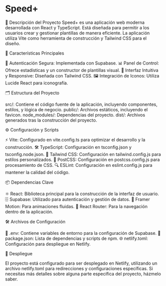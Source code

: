 # Speed+ 

🚀 Descripción del Proyecto
Speed+ es una aplicación web moderna desarrollada con React y TypeScript. Está diseñada para permitir a los usuarios crear y gestionar plantillas de manera eficiente. La aplicación utiliza Vite como herramienta de construcción y Tailwind CSS para el diseño.

🌟 Características Principales

🔐 Autenticación Segura: Implementada con Supabase.
📊 Panel de Control: Ofrece estadísticas y un constructor de plantillas visual.
🎨 Interfaz Intuitiva y Responsive: Diseñada con Tailwind CSS.
🖼️ Integración de Iconos: Utiliza Lucide React para iconografía.

🗂️ Estructura del Proyecto

src/: Contiene el código fuente de la aplicación, incluyendo componentes, estilos, y lógica de negocio.
public/: Archivos estáticos, incluyendo el favicon.
node_modules/: Dependencias del proyecto.
dist/: Archivos generados tras la construcción del proyecto.

⚙️ Configuración y Scripts

⚡ Vite: Configurado en vite.config.ts para optimizar el desarrollo y la construcción.
🛠️ TypeScript: Configuración en tsconfig.json y tsconfig.node.json.
🎨 Tailwind CSS: Configuración en tailwind.config.js para estilos personalizados.
🧩 PostCSS: Configuración en postcss.config.js para procesamiento de CSS.
🔍 ESLint: Configuración en eslint.config.js para mantener la calidad del código.

📦 Dependencias Clave

⚛️ React: Biblioteca principal para la construcción de la interfaz de usuario.
🗄️ Supabase: Utilizado para autenticación y gestión de datos.
🎥 Framer Motion: Para animaciones fluidas.
🧭 React Router: Para la navegación dentro de la aplicación.

🛠️ Archivos de Configuración

🔑 .env: Contiene variables de entorno para la configuración de Supabase.
📜 package.json: Lista de dependencias y scripts de npm.
🌐 netlify.toml: Configuración para despliegue en Netlify.

🚀 Despliegue

El proyecto está configurado para ser desplegado en Netlify, utilizando un archivo netlify.toml para redirecciones y configuraciones específicas.
Si necesitas más detalles sobre alguna parte específica del proyecto, házmelo saber.
